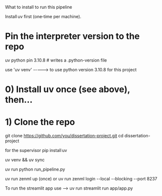 What to install to run this pipeline


Install uv first (one‑time per machine).


# Pin the interpreter version to the repo
uv python pin 3.10.8            # writes a .python-version file


use 'uv venv' -----> to use python version 3.10.8 for this project






# 0) Install uv once (see above), then…

# 1) Clone the repo
git clone https://github.com/you/dissertation-project.git
cd dissertation-project



for the supervisor
pip install uv

uv venv && uv sync

uv run python run_pipeline.py

uv run zenml up (once) or  uv run zenml login --local --blocking --port 8237

To run the streamlit app use --> uv run streamlit run app/app.py



